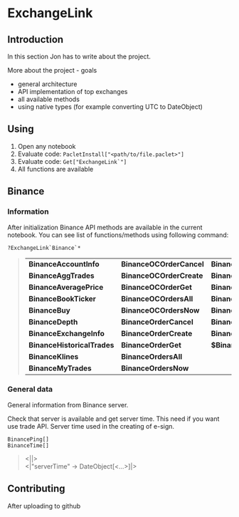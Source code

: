 # ExchangeLink

## Introduction

In this section Jon has to write about the project. 

More about the project - goals

- general architecture
- API implementation of top exchanges
- all available methods
- using native types (for example converting UTC to DateObject)

## Using

1. Open any notebook
2. Evaluate code: <code>PacletInstall["<path/to/file.paclet>"]</code> <!--not uploaded-->
3. Evaluate code: <code>Get["ExchangeLink`"]</code>
4. All functions are available

## Binance

### Information

After initialization Binance API methods are available in the current notebook. 
You can see list of functions/methods using following command:

```wolfram
?ExchangeLink`Binance`*
```

>|                             |                          |                          |
>| --------------------------- | ------------------------ | ------------------------ |
>| **BinanceAccountInfo**      | **BinanceOCOrderCancel** | **BinanceOrderTest**     |
>| **BinanceAggTrades**        | **BinanceOCOrderCreate** | **BinancePing**          |
>| **BinanceAveragePrice**     | **BinanceOCOrderGet**    | **BinancePrice**         |
>| **BinanceBookTicker**       | **BinanceOCOrdersAll**   | **BinanceSell**          |
>| **BinanceBuy**              | **BinanceOCOrdersNow**   | **BinanceTicker**        |
>| **BinanceDepth**            | **BinanceOrderCancel**   | **BinanceTime**          |
>| **BinanceExchangeInfo**     | **BinanceOrderCreate**   | **BinanceTrades**        |
>| **BinanceHistoricalTrades** | **BinanceOrderGet**      | **$BinanceExchangeInfo** |
>| **BinanceKlines**           | **BinanceOrdersAll**     |                          |
>| **BinanceMyTrades**         | **BinanceOrdersNow**     |                          |

### General data

General information from Binance server.

Check that server is available and get server time. This need if you want use trade API. Server time used in the creating of e-sign.

```wolfram
BinancePing[]
BinanceTime[]
```

><||>  
><|"serverTime" -> DateObject[<...>]|>



## Contributing

After uploading to github

